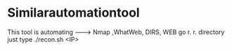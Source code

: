 # Similarautomationtool
This tool is automating ---> Nmap ,WhatWeb, DIRS, WEB go r. r. directory just type ./recon.sh &lt;IP> 
